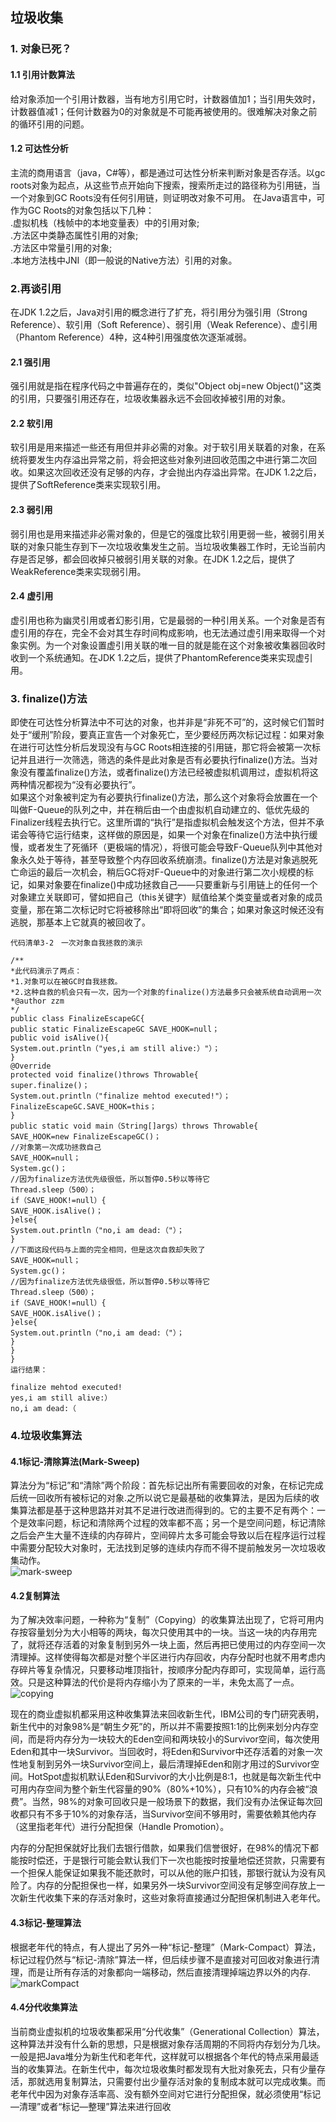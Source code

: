 ## 垃圾收集

### 1. 对象已死？
#### 1.1 引用计数算法
 给对象添加一个引用计数器，当有地方引用它时，计数器值加1；当引用失效时，计数器值减1；任何计数器为0的对象就是不可能再被使用的。很难解决对象之前的循环引用的问题。
#### 1.2 可达性分析
  主流的商用语言（java，C#等），都是通过可达性分析来判断对象是否存活。以gc roots对象为起点，从这些节点开始向下搜索，搜索所走过的路径称为引用链，当一个对象到GC Roots没有任何引用链，则证明改对象不可用。
   在Java语言中，可作为GC Roots的对象包括以下几种：
   <br> .虚拟机栈（栈帧中的本地变量表）中的引用对象;
   <br> .方法区中类静态属性引用的对象;
   <br>.方法区中常量引用的对象;
   <br>.本地方法栈中JNI（即一般说的Native方法）引用的对象。
    
### 2.再谈引用
在JDK 1.2之后，Java对引用的概念进行了扩充，将引用分为强引用（Strong Reference）、软引用（Soft Reference）、弱引用（Weak Reference）、虚引用（Phantom Reference）4种，这4种引用强度依次逐渐减弱。 
#### 2.1 强引用
 强引用就是指在程序代码之中普遍存在的，类似"Object obj=new Object()"这类的引用，只要强引用还存在，垃圾收集器永远不会回收掉被引用的对象。
#### 2.2 软引用
软引用是用来描述一些还有用但并非必需的对象。对于软引用关联着的对象，在系统将要发生内存溢出异常之前，将会把这些对象列进回收范围之中进行第二次回收。如果这次回收还没有足够的内存，才会抛出内存溢出异常。在JDK 1.2之后，提供了SoftReference类来实现软引用。 
#### 2.3 弱引用
弱引用也是用来描述非必需对象的，但是它的强度比软引用更弱一些，被弱引用关联的对象只能生存到下一次垃圾收集发生之前。当垃圾收集器工作时，无论当前内存是否足够，都会回收掉只被弱引用关联的对象。在JDK 1.2之后，提供了WeakReference类来实现弱引用。
#### 2.4 虚引用
虚引用也称为幽灵引用或者幻影引用，它是最弱的一种引用关系。一个对象是否有虚引用的存在，完全不会对其生存时间构成影响，也无法通过虚引用来取得一个对象实例。为一个对象设置虚引用关联的唯一目的就是能在这个对象被收集器回收时收到一个系统通知。在JDK 1.2之后，提供了PhantomReference类来实现虚引用。

### 3. finalize()方法
即使在可达性分析算法中不可达的对象，也并非是“非死不可”的，这时候它们暂时处于“缓刑”阶段，要真正宣告一个对象死亡，至少要经历两次标记过程：如果对象在进行可达性分析后发现没有与GC Roots相连接的引用链，那它将会被第一次标记并且进行一次筛选，筛选的条件是此对象是否有必要执行finalize()方法。当对象没有覆盖finalize()方法，或者finalize()方法已经被虚拟机调用过，虚拟机将这两种情况都视为“没有必要执行”。<br>
   如果这个对象被判定为有必要执行finalize()方法，那么这个对象将会放置在一个叫做F-Queue的队列之中，并在稍后由一个由虚拟机自动建立的、低优先级的Finalizer线程去执行它。这里所谓的“执行”是指虚拟机会触发这个方法，但并不承诺会等待它运行结束，这样做的原因是，如果一个对象在finalize()方法中执行缓慢，或者发生了死循环（更极端的情况），将很可能会导致F-Queue队列中其他对象永久处于等待，甚至导致整个内存回收系统崩溃。finalize()方法是对象逃脱死亡命运的最后一次机会，稍后GC将对F-Queue中的对象进行第二次小规模的标记，如果对象要在finalize()中成功拯救自己——只要重新与引用链上的任何一个对象建立关联即可，譬如把自己（this关键字）赋值给某个类变量或者对象的成员变量，那在第二次标记时它将被移除出“即将回收”的集合；如果对象这时候还没有逃脱，那基本上它就真的被回收了。
   ```
   代码清单3-2　一次对象自我拯救的演示
   
   /**
   *此代码演示了两点：
   *1.对象可以在被GC时自我拯救。
   *2.这种自救的机会只有一次，因为一个对象的finalize()方法最多只会被系统自动调用一次
   *@author zzm
   */
   public class FinalizeEscapeGC{
   public static FinalizeEscapeGC SAVE_HOOK=null；
   public void isAlive(){
   System.out.println（"yes,i am still alive:）"）；
   }
   @Override
   protected void finalize()throws Throwable{
   super.finalize()；
   System.out.println（"finalize mehtod executed!"）；
   FinalizeEscapeGC.SAVE_HOOK=this；
   }
   public static void main（String[]args）throws Throwable{
   SAVE_HOOK=new FinalizeEscapeGC()；
   //对象第一次成功拯救自己
   SAVE_HOOK=null；
   System.gc()；
   //因为finalize方法优先级很低，所以暂停0.5秒以等待它
   Thread.sleep（500）；
   if（SAVE_HOOK!=null）{
   SAVE_HOOK.isAlive()；
   }else{
   System.out.println（"no,i am dead:（"）；
   }
   //下面这段代码与上面的完全相同，但是这次自救却失败了
   SAVE_HOOK=null；
   System.gc()；
   //因为finalize方法优先级很低，所以暂停0.5秒以等待它
   Thread.sleep（500）；
   if（SAVE_HOOK!=null）{
   SAVE_HOOK.isAlive()；
   }else{
   System.out.println（"no,i am dead:（"）；
   }
   }
   }
   运行结果：
   
   finalize mehtod executed!
   yes,i am still alive:）
   no,i am dead:（
   ```
   
 ### 4.垃圾收集算法
 #### 4.1标记-清除算法(Mark-Sweep)
 算法分为“标记”和“清除”两个阶段：首先标记出所有需要回收的对象，在标记完成后统一回收所有被标记的对象.之所以说它是最基础的收集算法，是因为后续的收集算法都是基于这种思路并对其不足进行改进而得到的。它的主要不足有两个：一个是效率问题，标记和清除两个过程的效率都不高；另一个是空间问题，标记清除之后会产生大量不连续的内存碎片，空间碎片太多可能会导致以后在程序运行过程中需要分配较大对象时，无法找到足够的连续内存而不得不提前触发另一次垃圾收集动作。<br>
 ![mark-sweep](https://github.com/sunnykema/learningBase/blob/master/learning/image/markSweep.png)
 
 #### 4.2复制算法
 为了解决效率问题，一种称为“复制”（Copying）的收集算法出现了，它将可用内存按容量划分为大小相等的两块，每次只使用其中的一块。当这一块的内存用完了，就将还存活着的对象复制到另外一块上面，然后再把已使用过的内存空间一次清理掉。这样使得每次都是对整个半区进行内存回收，内存分配时也就不用考虑内存碎片等复杂情况，只要移动堆顶指针，按顺序分配内存即可，实现简单，运行高效。只是这种算法的代价是将内存缩小为了原来的一半，未免太高了一点。<br>
 ![copying](https://github.com/sunnykema/learningBase/blob/master/learning/image/copying.png)
 
 现在的商业虚拟机都采用这种收集算法来回收新生代，IBM公司的专门研究表明，新生代中的对象98%是“朝生夕死”的，所以并不需要按照1:1的比例来划分内存空间，而是将内存分为一块较大的Eden空间和两块较小的Survivor空间，每次使用Eden和其中一块Survivor。当回收时，将Eden和Survivor中还存活着的对象一次性地复制到另外一块Survivor空间上，最后清理掉Eden和刚才用过的Survivor空间。HotSpot虚拟机默认Eden和Survivor的大小比例是8:1，也就是每次新生代中可用内存空间为整个新生代容量的90%（80%+10%），只有10%的内存会被“浪费”。当然，98%的对象可回收只是一般场景下的数据，我们没有办法保证每次回收都只有不多于10%的对象存活，当Survivor空间不够用时，需要依赖其他内存（这里指老年代）进行分配担保（Handle Promotion）。
 
 内存的分配担保就好比我们去银行借款，如果我们信誉很好，在98%的情况下都能按时偿还，于是银行可能会默认我们下一次也能按时按量地偿还贷款，只需要有一个担保人能保证如果我不能还款时，可以从他的账户扣钱，那银行就认为没有风险了。内存的分配担保也一样，如果另外一块Survivor空间没有足够空间存放上一次新生代收集下来的存活对象时，这些对象将直接通过分配担保机制进入老年代。
 
 #### 4.3标记-整理算法
 根据老年代的特点，有人提出了另外一种“标记-整理”（Mark-Compact）算法，标记过程仍然与“标记-清除”算法一样，但后续步骤不是直接对可回收对象进行清理，而是让所有存活的对象都向一端移动，然后直接清理掉端边界以外的内存.<br>
 ![markCompact](https://github.com/sunnykema/learningBase/blob/master/learning/image/mark-compact.png)
 
 #### 4.4分代收集算法
 当前商业虚拟机的垃圾收集都采用“分代收集”（Generational Collection）算法，这种算法并没有什么新的思想，只是根据对象存活周期的不同将内存划分为几块。一般是把Java堆分为新生代和老年代，这样就可以根据各个年代的特点采用最适当的收集算法。在新生代中，每次垃圾收集时都发现有大批对象死去，只有少量存活，那就选用复制算法，只需要付出少量存活对象的复制成本就可以完成收集。而老年代中因为对象存活率高、没有额外空间对它进行分配担保，就必须使用“标记—清理”或者“标记—整理”算法来进行回收
